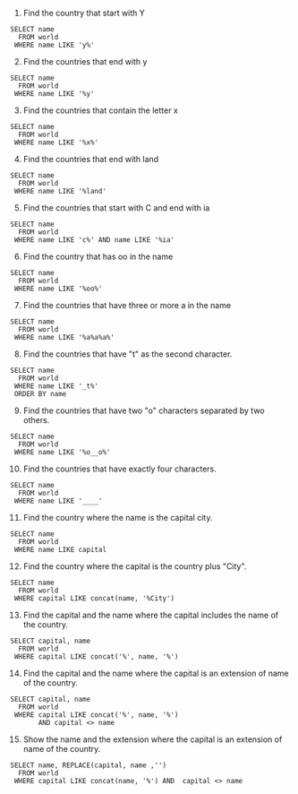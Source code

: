 1. Find the country that start with Y

```
SELECT name
  FROM world
 WHERE name LIKE 'y%'
```

2. Find the countries that end with y

```
SELECT name
  FROM world
 WHERE name LIKE '%y'
```

3. Find the countries that contain the letter x

```
SELECT name
  FROM world
 WHERE name LIKE '%x%'
```

4. Find the countries that end with land

```
SELECT name
  FROM world
 WHERE name LIKE '%land'
```

5. Find the countries that start with C and end with ia

```
SELECT name
  FROM world
 WHERE name LIKE 'c%' AND name LIKE '%ia'
```

6. Find the country that has oo in the name

```
SELECT name
  FROM world
 WHERE name LIKE '%oo%'
```

7. Find the countries that have three or more a in the name

```
SELECT name
  FROM world
 WHERE name LIKE '%a%a%a%'
```

8. Find the countries that have "t" as the second character.

```
SELECT name
  FROM world
 WHERE name LIKE '_t%'
 ORDER BY name
```

9. Find the countries that have two "o" characters separated by two others.

```
SELECT name
  FROM world
 WHERE name LIKE '%o__o%'
```

10. Find the countries that have exactly four characters.

```
SELECT name
  FROM world
 WHERE name LIKE '____'
```

11. Find the country where the name is the capital city.

```
SELECT name
  FROM world
 WHERE name LIKE capital
```

12. Find the country where the capital is the country plus "City".

```
SELECT name
  FROM world
 WHERE capital LIKE concat(name, '%City')
```

13. Find the capital and the name where the capital includes the name of the country.

```
SELECT capital, name
  FROM world
 WHERE capital LIKE concat('%', name, '%')
```

14. Find the capital and the name where the capital is an extension of name of the country.

```
SELECT capital, name
  FROM world
 WHERE capital LIKE concat('%', name, '%') 
       AND capital <> name
```

15. Show the name and the extension where the capital is an extension of name of the country.

```
SELECT name, REPLACE(capital, name ,'')
  FROM world
 WHERE capital LIKE concat(name, '%') AND  capital <> name
```

